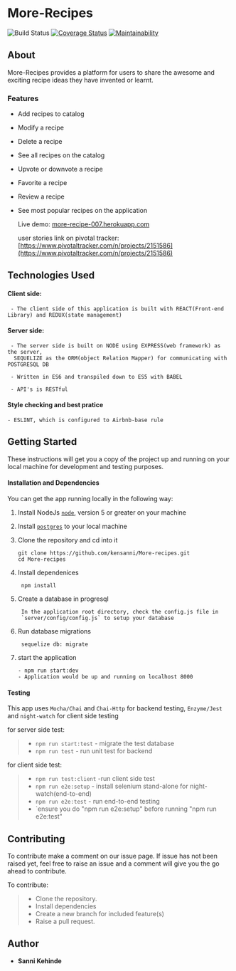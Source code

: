# More-Recipes
![Build Status](https://travis-ci.org/kensanni/More-recipes.svg?branch=develop) [![Coverage Status](https://coveralls.io/repos/github/kensanni/More-recipes/badge.svg?branch=develop)](https://coveralls.io/github/kensanni/More-recipes?branch=develop) [![Maintainability](https://api.codeclimate.com/v1/badges/61935e09f001a06fb347/maintainability)](https://codeclimate.com/github/kensanni/More-recipes/maintainability)


## About
More-Recipes provides a platform for users to share the awesome and exciting  recipe ideas they have invented or learnt.  

### Features
- Add recipes to catalog
- Modify a recipe
- Delete a recipe
- See all recipes on the catalog
- Upvote or downvote a recipe
- Favorite a recipe
- Review a recipe
- See most popular recipes on the application

  Live demo: [more-recipe-007.herokuapp.com](http://more-recipe-007.herokuapp.com/)
	
	user stories link on pivotal tracker: [https://www.pivotaltracker.com/n/projects/2151586](https://www.pivotaltracker.com/n/projects/2151586)
	
## Technologies Used

#### Client side:
     - The client side of this application is built with REACT(Front-end Library) and REDUX(state management)
#### Server side:
     - The server side is built on NODE using EXPRESS(web framework) as the server,
	  SEQUELIZE as the ORM(object Relation Mapper) for communicating with POSTGRESQL DB
	
     - Written in ES6 and transpiled down to ES5 with BABEL
	
     - API's is RESTful 
		
#### Style checking and best pratice
    - ESLINT, which is configured to Airbnb-base rule

## Getting Started

These instructions will get you a copy of the project up and running on your local machine for development and testing purposes.

#### Installation and Dependencies

You can get the app running locally in the following way:
1.  Install NodeJs [`node`](https://nodejs.org/en/download/), version 5 or greater on your machine

2. Install [`postgres`](https://www.postgresql.org/download/) to your local machine

3. Clone the repository and cd into it
   
	  ```
    git clone https://github.com/kensanni/More-recipes.git
    cd More-recipes
    ```
		
 4. Install dependenices 
    
		 npm install
		 
 5. Create a database in progresql
    
		 In the application root directory, check the config.js file in
		 `server/config/config.js` to setup your database
		 
 6. Run database migrations
    
		 sequelize db: migrate

 7.  start the application
 
		 - npm run start:dev
		 - Application would be up and running on localhost 8000
		 
#### Testing

This app uses `Mocha/Chai` and `Chai-Http` for backend testing, `Enzyme/Jest` and `night-watch` for client side testing

for server side test:
 > - `npm run start:test`  - migrate the test database
 > - `npm run test` - run unit test for backend

for client side test:
 > - `npm run test:client`  -run client side test
 > - `npm run e2e:setup` - install selenium stand-alone for night-watch(end-to-end)
 > -  `npm run e2e:test` - run end-to-end testing
 >- `ensure you do "npm run e2e:setup" before running "npm run e2e:test"

## Contributing

To contribute make a comment on our issue page. If issue has not been raised yet, feel free to raise an issue and a comment will give you the go ahead to contribute. 

To contribute:
>- Clone the repository.
>- Install dependencies
>- Create a new branch for included feature(s)
>- Raise a pull request.
 

## Author

* **Sanni Kehinde** 
